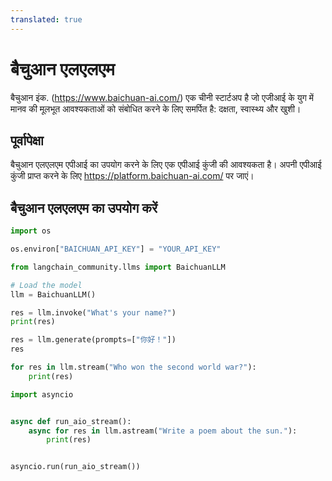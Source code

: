 ```yaml
---
translated: true
---
```


# बैचुआन एलएलएम

बैचुआन इंक. (https://www.baichuan-ai.com/) एक चीनी स्टार्टअप है जो एजीआई के युग में मानव की मूलभूत आवश्यकताओं को संबोधित करने के लिए समर्पित है: दक्षता, स्वास्थ्य और खुशी।

## पूर्वापेक्षा

बैचुआन एलएलएम एपीआई का उपयोग करने के लिए एक एपीआई कुंजी की आवश्यकता है। अपनी एपीआई कुंजी प्राप्त करने के लिए https://platform.baichuan-ai.com/ पर जाएं।

## बैचुआन एलएलएम का उपयोग करें

```python
import os

os.environ["BAICHUAN_API_KEY"] = "YOUR_API_KEY"
```

```python
from langchain_community.llms import BaichuanLLM

# Load the model
llm = BaichuanLLM()

res = llm.invoke("What's your name?")
print(res)
```

```python
res = llm.generate(prompts=["你好！"])
res
```

```python
for res in llm.stream("Who won the second world war?"):
    print(res)
```

```python
import asyncio


async def run_aio_stream():
    async for res in llm.astream("Write a poem about the sun."):
        print(res)


asyncio.run(run_aio_stream())
```
